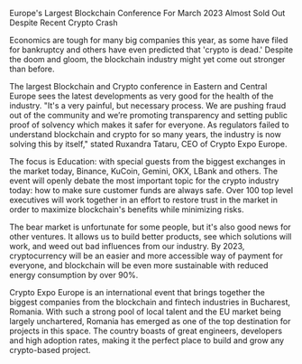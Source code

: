 Europe's Largest Blockchain Conference For March 2023 Almost Sold Out Despite Recent Crypto Crash

Economics are tough for many big companies this year, as some have filed for bankruptcy and others have even predicted that 'crypto is dead.' Despite the doom and gloom, the blockchain industry might yet come out stronger than before.

The largest Blockchain and Crypto conference in Eastern and Central Europe sees the latest developments as very good for the health of the industry. "It's a very painful, but necessary process. We are pushing fraud out of the community and we’re promoting transparency and setting public proof of solvency which makes it safer for everyone. As regulators failed to understand blockchain and crypto for so many years, the industry is now solving this by itself," stated Ruxandra Tataru, CEO of Crypto Expo Europe.

The focus is Education: with special guests from the biggest exchanges in the market today, Binance, KuCoin, Gemini, OKX, LBank and others. The event will openly debate the most important topic for the crypto industry today: how to make sure customer funds are always safe. Over 100 top level executives will work together in an effort to restore trust in the market in order to maximize blockchain's benefits while minimizing risks.

The bear market is unfortunate for some people, but it's also good news for other ventures. It allows us to build better products, see which solutions will work, and weed out bad influences from our industry. By 2023, cryptocurrency will be an easier and more accessible way of payment for everyone, and blockchain will be even more sustainable with reduced energy consumption by over 90%.

Crypto Expo Europe is an international event that brings together the biggest companies from the blockchain and fintech industries in Bucharest, Romania. With such a strong pool of local talent and the EU market being largely unchartered, Romania has emerged as one of the top destination for projects in this space. The country boasts of great engineers, developers and high adoption rates, making it the perfect place to build and grow any crypto-based project.

